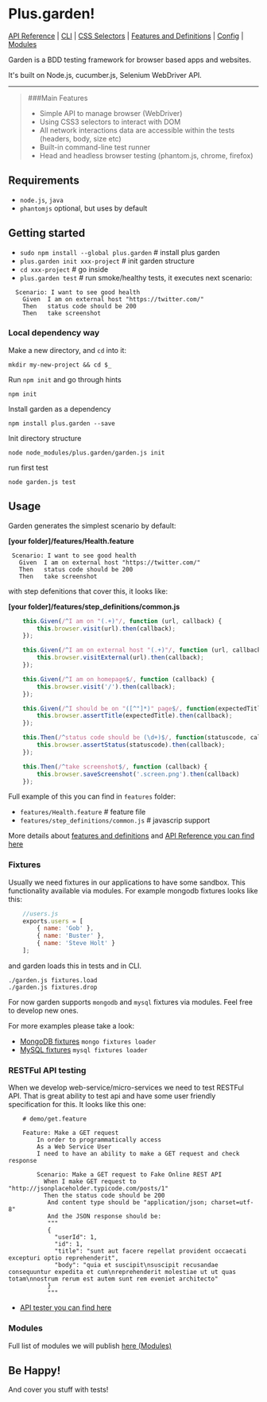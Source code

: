 Plus.garden!
===================
[API Reference](./docs/API-reference.md) |
[CLI](./docs/Command-line-usage.md) |
[CSS Selectors](./docs/css-selectors.md) |
[Features and Definitions](./docs/features-definitions.md) |
[Config](./docs/configuration.md) | [Modules](./docs/modules.md)

Garden is a BDD testing framework for browser based apps and websites.

It's built on Node.js, cucumber.js, Selenium WebDriver API.

----------

> ###Main Features
> - Simple API to manage browser (WebDriver)
> - Using CSS3 selectors to interact with DOM
> - All network interactions data are accessible within the tests (headers, body, size etc)
> - Built-in command-line test runner
> - Head and headless browser testing (phantom.js, chrome, firefox)

## Requirements
- `node.js`, `java`
- `phantomjs` optional, but uses by default

## Getting started

- `sudo npm install --global plus.garden` # install plus garden
- `plus.garden init xxx-project` # init garden structure
- `cd xxx-project` # go inside
- `plus.garden test` # run smoke/healthy tests, it executes next scenario:

```
  Scenario: I want to see good health
    Given  I am on external host "https://twitter.com/"
    Then   status code should be 200
    Then   take screenshot
```


### Local dependency way

Make a new directory, and `cd` into it:
```
mkdir my-new-project && cd $_
```

Run `npm init` and go through hints
```
npm init
```

Install garden as a dependency
```
npm install plus.garden --save
```

Init directory structure
```
node node_modules/plus.garden/garden.js init
```

run first test
```
node garden.js test
```

## Usage

Garden generates the simplest scenario by default:

**[your folder]/features/Health.feature**
```gherkin
 Scenario: I want to see good health
   Given  I am on external host "https://twitter.com/"
   Then   status code should be 200
   Then   take screenshot
```

with step defenitions that cover this, it looks like:

**[your folder]/features/step_definitions/common.js**
```javascript
    this.Given(/^I am on "(.+)"/, function (url, callback) {
        this.browser.visit(url).then(callback);
    });

    this.Given(/^I am on external host "(.+)"/, function (url, callback) {
        this.browser.visitExternal(url).then(callback);
    });

    this.Given(/^I am on homepage$/, function (callback) {
        this.browser.visit('/').then(callback);
    });

    this.Given(/^I should be on "([^"]*)" page$/, function(expectedTitle, callback) {
        this.browser.assertTitle(expectedTitle).then(callback);
    });

    this.Then(/^status code should be (\d+)$/, function(statuscode, callback) {
        this.browser.assertStatus(statuscode).then(callback);
    });

    this.Then(/^take screenshot$/, function (callback) {
        this.browser.saveScreenshot('.screen.png').then(callback)
    });
```

Full example of this you can find in `features` folder:
- `features/Health.feature` # feature file
- `features/step_definitions/common.js` # javascrip support 

More details about [features and definitions](./docs/features-definitions.md)
and [API Reference you can find here](./docs/API-reference.md)

### Fixtures
Usually we need fixtures in our applications to have some sandbox.
This functionality available via modules. For example mongodb fixtures looks like this:
```javascript
    //users.js
    exports.users = [
        { name: 'Gob' },
        { name: 'Buster' },
        { name: 'Steve Holt' }
    ];
```

and garden loads this in tests and in CLI.
```
./garden.js fixtures.load
./garden.js fixtures.drop
```
For now garden supports `mongodb` and `mysql` fixtures via modules. Feel free to develop new ones.

For more examples please take a look:
* [MongoDB fixtures](https://github.com/linkshare/plus.garden.fixtures-mongo) `mongo fixtures loader`
* [MySQL fixtures](https://github.com/linkshare/plus.garden.fixtures-mysql) `mysql fixtures loader`

### RESTFul API testing
When we develop web-service/micro-services we need to test RESTFul API.
That is great ability to test api and have some user friendly specification for this.
It looks like this one:

```gherkin
    # demo/get.feature

    Feature: Make a GET request
        In order to programmatically access
        As a Web Service User
        I need to have an ability to make a GET request and check response

        Scenario: Make a GET request to Fake Online REST API
          When I make GET request to "http://jsonplaceholder.typicode.com/posts/1"
          Then the status code should be 200
           And content type should be "application/json; charset=utf-8"
           And the JSON response should be:
           """
           {
             "userId": 1,
             "id": 1,
             "title": "sunt aut facere repellat provident occaecati excepturi optio reprehenderit",
             "body": "quia et suscipit\nsuscipit recusandae consequuntur expedita et cum\nreprehenderit molestiae ut ut quas totam\nnostrum rerum est autem sunt rem eveniet architecto"
           }
           """
```

* [API tester you can find here](https://github.com/linkshare/plus.garden.api)

### Modules
Full list of modules we will publish [here (Modules)](./docs/modules.md)

## Be Happy!
And cover you stuff with tests!

